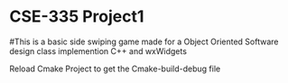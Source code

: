 # CSE-335 Project1
#This is a basic side swiping game made for a Object Oriented Software design class implemention C++ and wxWidgets

Reload Cmake Project to get the Cmake-build-debug file 
